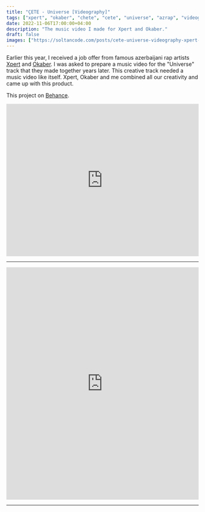 ```yaml
---
title: "ÇETE - Universe [Videography]"
tags: ["xpert", "okaber", "chete", "cete", "universe", "azrap", "videography", "soltancode", "premiere pro", "photoshop"]
date: 2022-11-06T17:00:00+04:00
description: "The music video I made for Xpert and Okaber."
draft: false
images: ["https://soltancode.com/posts/cete-universe-videography-xpert-okaber/images/cete-universe-cover.jpg"]
---
```


Earlier this year, I received a job offer from famous azerbaijani rap artists <a href="https://en.wikipedia.org/wiki/Xpert" target="_blank">Xpert</a> and <a href="https://az.wikipedia.org/wiki/Okaber" target="_blank">Okaber</a>. I was asked to prepare a music video for the "Universe" track that they made together years later. This creative track needed a music video like itself. Xpert, Okaber and me combined all our creativity and came up with this product.

This project on <a href="https://www.behance.net/gallery/156446991/CETE-Universe-Videography" target="_blank">Behance</a>.

<iframe width="100%" height="400" src="https://www.youtube.com/embed/0u1cYMO701A" frameborder="0" allow=" autoplay; picture-in-picture" allowfullscreen></iframe>

<hr/>

<iframe id='kofiframe' src='https://ko-fi.com/soltancode/?hidefeed=true&widget=true&embed=true&preview=true' style='border:none;width:100%;background:#faf6f1;' height='610' title='soltancode'></iframe>

<hr/>
